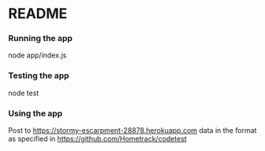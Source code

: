 # README #

### Running the app ###

node app/index.js

### Testing the app ###

node test

### Using the app ###

Post to https://stormy-escarpment-28878.herokuapp.com data in the format as specified in https://github.com/Hometrack/codetest
